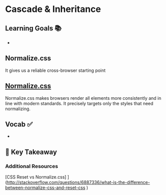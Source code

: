 # Cascade & Inheritance


## Learning Goals 📚
-


## Normalize.css
It gives us a reliable cross-browser starting point

##  [Normalize.css](http://necolas.github.io/normalize.css/)
Normalize.css makes browsers render all elements more consistently and in line with modern standards. It precisely targets only the styles that need normalizing.


## Vocab ✅
  -


## 🔑 Key Takeaway


### Additional Resources

[CSS Reset vs Normalize.css] ](http://stackoverflow.com/questions/6887336/what-is-the-difference-between-normalize-css-and-reset-css )
